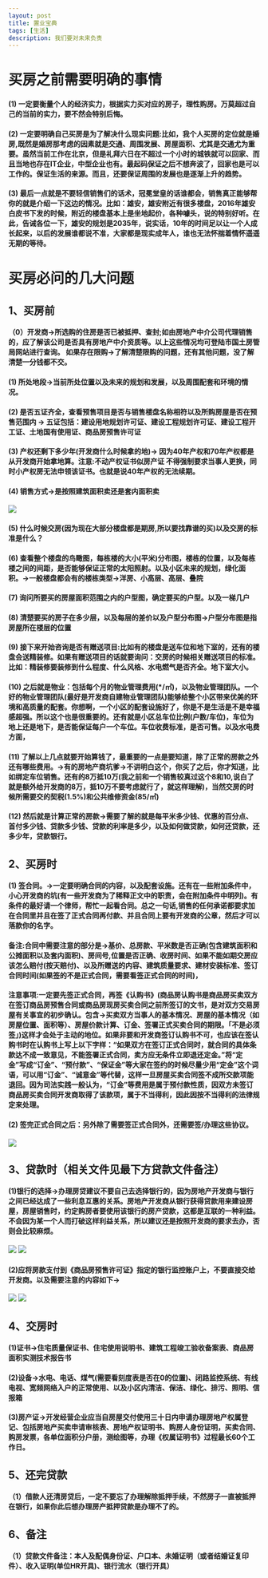 ```yaml
---
layout: post
title: 置业宝典
tags: [生活] 
description: 我们要对未来负责
---
```

# 买房之前需要明确的事情
#### (1)  一定要衡量个人的经济实力，根据实力买对应的房子，理性购房。万莫超过自己的当前的实力，要不然会特别后悔。
#### (2)   一定要明确自己买房是为了解决什么现实问题:比如，我个人买房的定位就是婚房,既然是婚房那考虑的因素就是交通、周围发展、房屋面积、尤其是交通尤为重要。虽然当前工作在北京，但是礼拜六日在不超过一个小时的城铁就可以回家、而且当地也存在IT企业，中型企业也有。最起码保证之后不想奔波了，回家也是可以工作的。保证生活的来源。而且，还要保证周围的发展也是逐渐上升的趋势。
#### (3)  最后一点就是不要轻信销售们的话术，冠冕堂皇的话谁都会，销售真正能够帮你的就是介绍一下这边的情况。比如：雄安，雄安附近有很多楼盘，2016年雄安白皮书下发的时候，附近的楼盘基本上是坐地起价，各种噱头，说的特别好听。在此，告诫各位一下，雄安的规划是2035年，说实话，10年的时间足以让一个人成长起来，以后的发展谁都说不准，大家都是现实成年人，谁也无法怀揣着情怀遥遥无期的等待。
# 买房必问的几大问题
## 1、买房前
#### （0）开发商->所选购的住房是否已被抵押、查封;如由房地产中介公司代理销售的，应了解该公司是否具有房地产中介资质等。以上这些情况均可登陆市国土房管局网站进行查询。 如果存在限购->了解清楚限购的问题，还有其他问题，没了解清楚一分钱都不交。
####  (1)   所处地段->当前所处位置以及未来的规划和发展，以及周围配套和环境的情况。
####  (2)   是否五证齐全，查看预售项目是否与销售楼盘名称相符以及所购房屋是否在预售范围内 -> 五证包括：建设用地规划许可证、建设工程规划许可证、建设工程开工证、土地国有使用证、商品房预售许可证
####  (3) 产权还剩下多少年(开发商什么时候拿的地)-> 因为40年产权和70年产权都是从开发商开始拿地算。注意:不动产权证书似房产证 不得强制要求当事人更换，同时小产权房无法申领该证书。也就是说40年产权的无法续期。
####  (4) 销售方式->是按照建筑面积卖还是套内面积卖
![](https://tva1.sinaimg.cn/large/006y8mN6ly1g7u2y9nn0mj313m0n2adc.jpg)
####  (5) 什么时候交房(因为现在大部分楼盘都是期房,所以要找靠谱的买)以及交房的标准是什么？
####  (6) 查看整个楼盘的鸟瞰图，每栋楼的大小(平米)分布图，楼栋的位置，以及每栋楼之间的间距，是否能够保证正常的太阳照射。以及小区未来的规划，绿化面积。->一般楼盘都会有的楼栋类型->洋房、小高层、高层、叠院
####  (7) 询问所要买的房屋面积范围之内的户型图，确定要买的户型。以及一梯几户
####  (8) 清楚要买的房子在多少层，以及每层的差价以及户型分布图->户型分布图是指房屋所在楼层的位置
####  (9) 接下来开始咨询是否有赠送项目:比如有的楼盘是送车位和地下室的，还有的楼盘会送精装修。如果有赠送项目的话就要询问：交房的时候相关赠送项目的标准。比如：精装修要装修到什么程度、什么风格、水电燃气是否齐全。地下室大小。
####  (10) 之后就是物业：包括每个月的物业管理费用(*/㎡)，以及物业管理团队。一个好的物业管理团队(最好是开发商自建物业管理团队)能够给整个小区带来优美的环境和高质量的配套。你想啊，一个小区的配套设施好了，你是不是生活是不是幸福感超强。所以这个也是很重要的。还有就是小区总车位比例(户数/车位)，车位为地上还是地下，是否能保证每户一个车位。车位收费标准，是否可售。以及水电费方面，
####  (11) 了解以上几点就要开始算钱了，最重要的一点是要知道，除了正常的房款之外还有哪些费用。->有的房地产商坑爹->不讲明白这个，你买了之后，你才知道，比如绑定车位销售。还有的8万抵10万(我之前和一个销售较真过这个8和10,说白了就是额外给开发商的8万，抵10万不要考虑就行了，就这样理解)，当然交房的时候所需要交的契税(1.5%)和公共维修资金(85/㎡)
####  (12) 然后就是计算正常的房款->需要了解的就是每平米多少钱、优惠的百分点、首付多少钱、贷款多少钱、贷款的利率是多少，以及如何做贷款，如何还贷款，还多少年，贷款银行。
## 2、买房时
####  (1) 签合同。->一定要明确合同的内容，以及配套设施。还有在一些附加条件中，小心开发商的坑(有一些开发商为了稀释正文中的职责，会在附加条件中明列)。有条件的最好请一个律师，帮忙一起看合同。总之一句话,销售的任何承诺都要求加在合同里并且在签了正式合同再付款、并且合同上要有开发商的公章，然后才可以落款你的名字。
#### 备注:合同中需要注意的部分是->基价、总房款、平米数是否正确(包含建筑面积和公摊面积以及套内面积)、房间号,位置是否正确、收房时间、如果不能如期交房应该怎么赔付(按天赔付)、以及所赠送的内容、建筑质量要求、建材安装标准、签订合同时间(如果签的不是正式合同，需要看签正式合同的时间)，
#### 注意事项:一定要先签正式合同，再签《认购书》(商品房认购书是商品房买卖双方在签订商品房预售合同或商品房现房买卖合同之前所签订的文书，是对双方交易房屋有关事宜的初步确认。包含->买卖双方当事人的基本情况、房屋的基本情况（如房屋位置、面积等）、房屋价款计算、订金、签署正式买卖合同的期限。「不是必须签」)这样才会处于主动的地位。如果非要和开发商签订认购书不可，也应该在签认购书时在认购书上写上以下字样：“如果双方在签订正式合同时，就合同的具体条款达不成一致意见，不能签署正式合同，卖方应无条件立即退还定金。”将“定金”写成“订金”、“预付款”、“保证金”等大家在签约的时候尽量少用“定金”这个词语，可以用“订金”、“诚意金”等代替，这样一旦房屋买卖合同签不成所交款项能退回。因为司法实践一般认为，“订金”等费用是属于预付款性质，因双方未签订商品房买卖合同开发商取得了该款项，属于不当得利，因此因按不当得利的法律规定来处理。
#### (2) 签完正式合同之后：另外除了需要签正式合同外，还需要签/办理这些协议。
![](https://tva1.sinaimg.cn/large/006y8mN6ly1g7xvh0hrusj30u00uowr0.jpg)
## 3、贷款时（相关文件见最下方贷款文件备注）
#### (1)银行的选择->办理房贷建议不要自己去选择银行的，因为房地产开发商与银行之间已经达成了一些利息互惠的关系。房地产开发商从银行获得贷款用来建设房屋，房屋销售时，约定购房者要使用该银行的房产贷款，这都是互联的一种利益。不会因为某一个人而打破这样利益关系，所以建议还是按照开发商的要求去办，否则会比较麻烦。
![](https://tva1.sinaimg.cn/large/006y8mN6ly1g7xw92wahjj31ae0s0gry.jpg)
![](https://tva1.sinaimg.cn/large/006y8mN6ly1g7xwa3oskij31960kw7ae.jpg)
#### (2)应将房款支付到《商品房预售许可证》指定的银行监控账户上，不要直接交给开发商。以及需要注意的内容如下->
![](https://tva1.sinaimg.cn/large/006y8mN6ly1g7xwr0mbc6j30u00uxqeq.jpg)
![](https://tva1.sinaimg.cn/large/006y8mN6ly1g7xwrjgm5lj31a00ji0x4.jpg)
## 4、交房时
#### (1)证书->住宅质量保证书、住宅使用说明书、建筑工程竣工验收备案表、商品房面积实测技术报告书
#### (2)设备->水电、电话、煤气(需要看刻度表是否在0的位置)、闭路监控系统、有线电视、宽频网络入户的正常使用、以及小区内清洁、保洁、绿化、排污、照明、信报箱
#### (3)房产证->开发经营企业应当自房屋交付使用三十日内申请办理房地产权属登记、包括房地产买卖申请审核表、房地产权证明书、购房人身份证明，买卖合同、购房发票，各单位面积分户册，测绘图等，办理《权属证明书》过程最长60个工作日。
## 5、还完贷款
#### （1）借款人还清房贷后，一定不要忘了办理解除抵押手续，不然房子一直被抵押在银行，如果你此后想办理房产抵押贷款是办理不了的。
## 6、备注
#### （1）贷款文件备注：本人及配偶身份证、户口本、未婚证明（或者结婚证复印件）、收入证明(单位HR开具)、银行流水（银行开具）